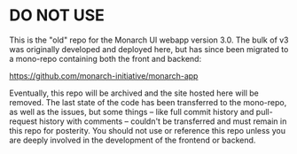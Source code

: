 # DO NOT USE

This is the "old" repo for the Monarch UI webapp version 3.0.
The bulk of v3 was originally developed and deployed here, but has since been migrated to a mono-repo containing both the front and backend:

https://github.com/monarch-initiative/monarch-app

Eventually, this repo will be archived and the site hosted here will be removed.
The last state of the code has been transferred to the mono-repo, as well as the issues, but some things – like full commit history and pull-request history with comments – couldn't be transferred and must remain in this repo for posterity.
You should not use or reference this repo unless you are deeply involved in the development of the frontend or backend.
